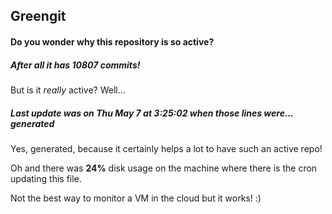 ## Greengit

#### Do you wonder why this repository is so active?

##### After all it has 10807 commits!

But is it *really* active? Well...

##### Last update was on Thu May 7 at 3:25:02 when those lines were... generated

Yes, generated, because it certainly helps a lot to have such an active repo!

Oh and there was **24%** disk usage on the machine
where there is the cron updating this file.

Not the best way to monitor a VM in the cloud but it works! :)
